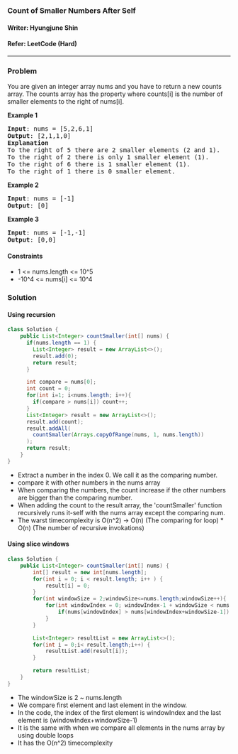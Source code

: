 ### Count of Smaller Numbers After Self
#### Writer: Hyungjune Shin
#### Refer: LeetCode (Hard)
* * *
### Problem
You are given an integer array nums and you have to return a new counts array. The counts array has the property where counts[i] is the number of smaller elements to the right of nums[i].

<b>Example 1</b>
<pre>
<b>Input</b>: nums = [5,2,6,1]
<b>Output</b>: [2,1,1,0]
<b>Explanation</b> 
To the right of 5 there are 2 smaller elements (2 and 1).
To the right of 2 there is only 1 smaller element (1).
To the right of 6 there is 1 smaller element (1).
To the right of 1 there is 0 smaller element.
</pre>

<b>Example 2</b>
<pre>
<b>Input</b>: nums = [-1]
<b>Output</b>: [0]
</pre>

<b>Example 3</b>
<pre>
<b>Input</b>: nums = [-1,-1]
<b>Output</b>: [0,0]
</pre>

#### Constraints
- 1 <= nums.length <= 10^5
- -10^4 <= nums[i] <= 10^4

### Solution
#### Using recursion
```java
class Solution {
    public List<Integer> countSmaller(int[] nums) {
      if(nums.length == 1) {
        List<Integer> result = new ArrayList<>();
        result.add(0);
        return result;
      }

      int compare = nums[0];
      int count = 0;
      for(int i=1; i<nums.length; i++){
        if(compare > nums[i]) count++;
      }
      List<Integer> result = new ArrayList<>();
      result.add(count);
      result.addAll(
        countSmaller(Arrays.copyOfRange(nums, 1, nums.length))
      );
      return result;
    }
}
```
- Extract a number in the index 0. We call it as the comparing number.
- compare it with other numbers in the nums array
- When comparing the numbers, the count increase if the other numbers are bigger than the comparing number.
- When adding the count to the result array, the 'countSmaller' function recursively runs it-self with the nums array except the comparing num.
- The warst timecomplexity is O(n^2) -> O(n) (The comparing for loop) * O(n) (The number of recursive invokations)
#### Using slice windows
```java
class Solution {
    public List<Integer> countSmaller(int[] nums) {
        int[] result = new int[nums.length];
		for(int i = 0; i < result.length; i++ ) {
			result[i] = 0;
		}
		for(int windowSize = 2;windowSize<=nums.length;windowSize++){
			for(int windowIndex = 0; windowIndex-1 + windowSize < nums.length; windowIndex++) {
				if(nums[windowIndex] > nums[windowIndex+windowSize-1]) result[windowIndex]++;
			}
		}

		List<Integer> resultList = new ArrayList<>();
		for(int i = 0;i< result.length;i++) {
			resultList.add(result[i]);
		}

		return resultList;
    }
}
```
- The windowSize is 2 ~ nums.length
- We compare first element and last element in the window.
- In the code, the index of the first element is windowIndex and the last element is (windowIndex+windowSize-1)
- It is the same with when we compare all elements in the nums array by using double loops
- It has the O(n^2) timecomplexity
